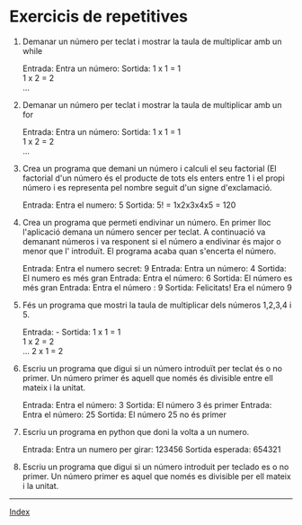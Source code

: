 # Exercicis de repetitives

1. Demanar un número per teclat i mostrar la taula de multiplicar amb un while

	Entrada: Entra un número:
	Sortida: 1 x 1 = 1	
             1 x 2 = 2     
			 ...

2. Demanar un número per teclat i mostrar la taula de multiplicar amb un for
   
   Entrada: Entra un número:
	Sortida: 1 x 1 = 1	
             1 x 2 = 2     
			 ...

3. Crea un programa que demani un número i calculi el seu factorial (El factorial d'un número és el producte de tots els enters entre 1 i el propi número i es representa pel nombre seguit d'un signe d'exclamació. 
   
   Entrada: Entra el numero: 5
   Sortida: 5! = 1x2x3x4x5 = 120


4. Crea un programa que permeti endivinar un número. En primer lloc l'aplicació demana un número sencer per teclat. A continuació va demanant números i va responent si el número a endivinar és major o menor que l' introduït. El programa acaba quan s'encerta el número.

	Entrada: Entra el numero secret: 9
	Entrada: Entra un número: 4
	Sortida: El numero es més gran
	Entrada: Entra el número: 6
	Sortida: El número es més gran
	Entrada: Entra el número : 9
	Sortida: Felicitats! Era el número 9

5. Fés un programa que mostri la taula de multiplicar dels números 1,2,3,4 i 5.

   Entrada: -
   Sortida: 1 x 1 = 1	
            1 x 2 = 2     
			...
			2 x 1 = 2

6. Escriu un programa que digui si un número introduït per teclat és o no primer. Un número primer és aquell que només és divisible entre ell mateix i la unitat.

   Entrada: Entra el número: 3
   Sortida: El número 3 és primer
   Entrada: Entra el número: 25
   Sortida: El número 25 no és primer

7. Escriu un programa en python que doni la volta a un numero. 

   Entrada: Entra un numero per girar: 123456 
   Sortida esperada: 654321

8. Escriu un programa que digui si un número introduit per teclado es o no primer. Un número primer es aquel que només es divisible per ell mateix i la unitat.

***
[Index](../../../README.md)

